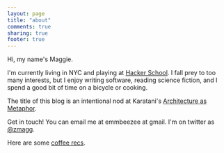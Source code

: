 ```yaml
---
layout: page
title: "about"
comments: true
sharing: true
footer: true
---
```

Hi, my name's Maggie. 

I'm currently living in NYC and playing at <a href="http://www.hackerschool.com/">Hacker School</a>. I fall prey to too many interests, but I enjoy writing software, reading science fiction, and I spend a good bit of time on a bicycle or cooking.

The title of this blog is an intentional nod at Karatani's <a href="http://mitpress.mit.edu/books/architecture-metaphor">Architecture as Metaphor</a>.

Get in touch! You can email me at emmbeezee at gmail. I'm on twitter as <a href="http://www.twitter.com/zmagg/">@zmagg</a>.

Here are some <a href="http://zmagg.com/coffee/">coffee recs</a>.
